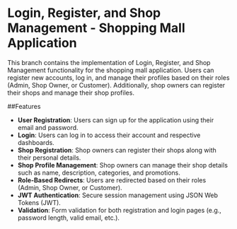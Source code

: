 # Login, Register, and Shop Management - Shopping Mall Application

This branch contains the implementation of Login, Register, and Shop Management functionality for the shopping mall application. Users can register new accounts, log in, and manage their profiles based on their roles (Admin, Shop Owner, or Customer). Additionally, shop owners can register their shops and manage their shop profiles.

##Features

- **User Registration**: Users can sign up for the application using their email and password.
- **Login**: Users can log in to access their account and respective dashboards.
- **Shop Registration**: Shop owners can register their shops along with their personal details.
- **Shop Profile Management**: Shop owners can manage their shop details such as name, description, categories, and promotions.
- **Role-Based Redirects**: Users are redirected based on their roles (Admin, Shop Owner, or Customer).
- **JWT Authentication**: Secure session management using JSON Web Tokens (JWT).
- **Validation**: Form validation for both registration and login pages (e.g., password length, valid email, etc.).
